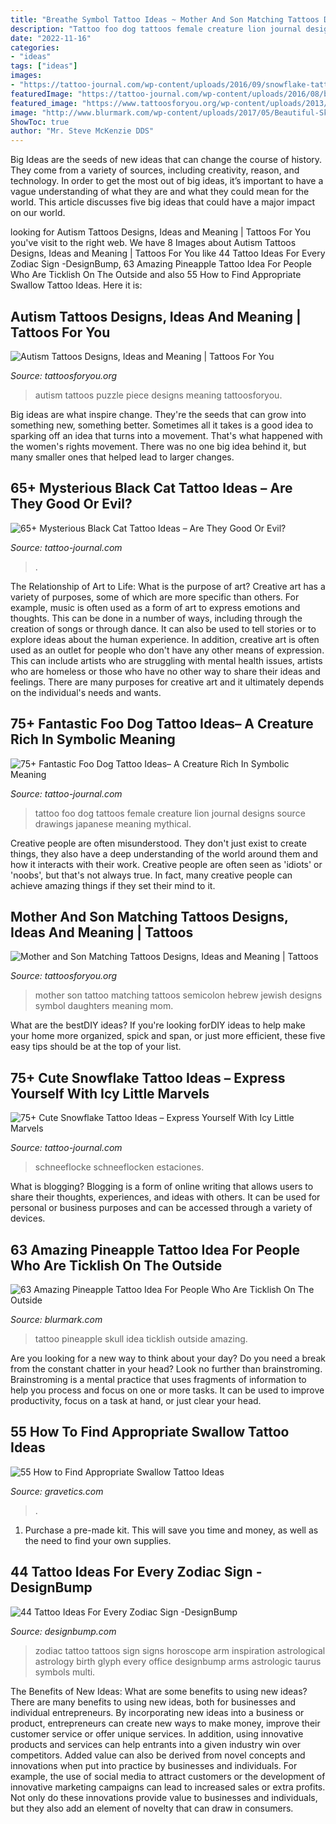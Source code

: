 ```yaml
---
title: "Breathe Symbol Tattoo Ideas ~ Mother And Son Matching Tattoos Designs, Ideas And Meaning"
description: "Tattoo foo dog tattoos female creature lion journal designs source drawings japanese meaning mythical"
date: "2022-11-16"
categories:
- "ideas"
tags: ["ideas"]
images:
- "https://tattoo-journal.com/wp-content/uploads/2016/09/snowflake-tattoo46.jpg"
featuredImage: "https://tattoo-journal.com/wp-content/uploads/2016/08/black-cat-tattoo15-650x798.jpg"
featured_image: "https://www.tattoosforyou.org/wp-content/uploads/2013/11/Autism-Puzzle-Piece-Tattoos.jpg"
image: "http://www.blurmark.com/wp-content/uploads/2017/05/Beautiful-Skull-Pineapple-Tattoo.jpg"
ShowToc: true
author: "Mr. Steve McKenzie DDS"
---
```



Big Ideas are the seeds of new ideas that can change the course of history. They come from a variety of sources, including creativity, reason, and technology. In order to get the most out of big ideas, it’s important to have a vague understanding of what they are and what they could mean for the world. This article discusses five big ideas that could have a major impact on our world.

	

		
looking for Autism Tattoos Designs, Ideas and Meaning | Tattoos For You you've visit to the right web. We have 8 Images about Autism Tattoos Designs, Ideas and Meaning | Tattoos For You like 44 Tattoo Ideas For Every Zodiac Sign -DesignBump, 63 Amazing Pineapple Tattoo Idea For People Who Are Ticklish On The Outside and also 55 How to Find Appropriate Swallow Tattoo Ideas. Here it is:
		
    
## Autism Tattoos Designs, Ideas And Meaning | Tattoos For You

<img loading=lazy src="https://www.tattoosforyou.org/wp-content/uploads/2013/11/Autism-Puzzle-Piece-Tattoos.jpg" onerror="this.onerror=null;this.src='https://tse2.mm.bing.net/th?id=OIP.FSbQfXVC7E9at4GASfkJGgHaJ4&amp;pid=15.1';" alt="Autism Tattoos Designs, Ideas and Meaning | Tattoos For You">

_Source: tattoosforyou.org_

>autism tattoos puzzle piece designs meaning tattoosforyou. 

	

Big ideas are what inspire change. They're the seeds that can grow into something new, something better. Sometimes all it takes is a good idea to sparking off an idea that turns into a movement. That's what happened with the women's rights movement. There was no one big idea behind it, but many smaller ones that helped lead to larger changes.

    
## 65+ Mysterious Black Cat Tattoo Ideas – Are They Good Or Evil?

<img loading=lazy src="https://tattoo-journal.com/wp-content/uploads/2016/08/black-cat-tattoo15-650x798.jpg" onerror="this.onerror=null;this.src='https://tse3.mm.bing.net/th?id=OIP.cwIWdnd6-xHZjqXoUmOhmwHaJF&amp;pid=15.1';" alt="65+ Mysterious Black Cat Tattoo Ideas – Are They Good Or Evil?">

_Source: tattoo-journal.com_

>. 

	

The Relationship of Art to Life: What is the purpose of art?
Creative art has a variety of purposes, some of which are more specific than others. For example, music is often used as a form of art to express emotions and thoughts. This can be done in a number of ways, including through the creation of songs or through dance. It can also be used to tell stories or to explore ideas about the human experience. In addition, creative art is often used as an outlet for people who don't have any other means of expression. This can include artists who are struggling with mental health issues, artists who are homeless or those who have no other way to share their ideas and feelings. There are many purposes for creative art and it ultimately depends on the individual's needs and wants.

    
## 75+ Fantastic Foo Dog Tattoo Ideas– A Creature Rich In Symbolic Meaning

<img loading=lazy src="https://tattoo-journal.com/wp-content/uploads/2016/08/foo-dog-tattoo48-650x650.jpg" onerror="this.onerror=null;this.src='https://tse4.mm.bing.net/th?id=OIP.9R3HmvtRhL_rF9PeuOZrCgHaHa&amp;pid=15.1';" alt="75+ Fantastic Foo Dog Tattoo Ideas– A Creature Rich In Symbolic Meaning">

_Source: tattoo-journal.com_

>tattoo foo dog tattoos female creature lion journal designs source drawings japanese meaning mythical. 

	

Creative people are often misunderstood. They don't just exist to create things, they also have a deep understanding of the world around them and how it interacts with their work. Creative people are often seen as 'idiots' or 'noobs', but that's not always true. In fact, many creative people can achieve amazing things if they set their mind to it.

    
## Mother And Son Matching Tattoos Designs, Ideas And Meaning | Tattoos

<img loading=lazy src="https://www.tattoosforyou.org/wp-content/uploads/2017/06/Matching-Tattoo-Ideas-for-Mother-and-Son.jpg" onerror="this.onerror=null;this.src='https://tse3.mm.bing.net/th?id=OIP.g7Pne_asmbdXN2pKFNbnuwAAAA&amp;pid=15.1';" alt="Mother and Son Matching Tattoos Designs, Ideas and Meaning | Tattoos">

_Source: tattoosforyou.org_

>mother son tattoo matching tattoos semicolon hebrew jewish designs symbol daughters meaning mom. 

	

What are the bestDIY ideas?
If you're looking forDIY ideas to help make your home more organized, spick and span, or just more efficient, these five easy tips should be at the top of your list.

    
## 75+ Cute Snowflake Tattoo Ideas – Express Yourself With Icy Little Marvels

<img loading=lazy src="https://tattoo-journal.com/wp-content/uploads/2016/09/snowflake-tattoo46.jpg" onerror="this.onerror=null;this.src='https://tse3.mm.bing.net/th?id=OIP.x-Sd-FU4rqj6nBlNAHe08QHaHa&amp;pid=15.1';" alt="75+ Cute Snowflake Tattoo Ideas – Express Yourself With Icy Little Marvels">

_Source: tattoo-journal.com_

>schneeflocke schneeflocken estaciones. 

	

What is blogging?
Blogging is a form of online writing that allows users to share their thoughts, experiences, and ideas with others. It can be used for personal or business purposes and can be accessed through a variety of devices.

    
## 63 Amazing Pineapple Tattoo Idea For People Who Are Ticklish On The Outside

<img loading=lazy src="http://www.blurmark.com/wp-content/uploads/2017/05/Beautiful-Skull-Pineapple-Tattoo.jpg" onerror="this.onerror=null;this.src='https://tse1.mm.bing.net/th?id=OIP.D4M65w64BwkXgo6pbgAXugHaHa&amp;pid=15.1';" alt="63 Amazing Pineapple Tattoo Idea For People Who Are Ticklish On The Outside">

_Source: blurmark.com_

>tattoo pineapple skull idea ticklish outside amazing. 

	

Are you looking for a new way to think about your day? Do you need a break from the constant chatter in your head? Look no further than brainstroming. Brainstroming is a mental practice that uses fragments of information to help you process and focus on one or more tasks. It can be used to improve productivity, focus on a task at hand, or just clear your head.

    
## 55 How To Find Appropriate Swallow Tattoo Ideas

<img loading=lazy src="https://www.gravetics.com/wp-content/uploads/2017/04/traditional-traditionalswallow-swallowtattoo-swallow-classictattoo-besttattooers.jpg" onerror="this.onerror=null;this.src='https://tse4.mm.bing.net/th?id=OIP.XehpxKO-FbrshyTDxfPkewHaHa&amp;pid=15.1';" alt="55 How to Find Appropriate Swallow Tattoo Ideas">

_Source: gravetics.com_

>. 

	

1. Purchase a pre-made kit. This will save you time and money, as well as the need to find your own supplies.

    
## 44 Tattoo Ideas For Every Zodiac Sign -DesignBump

<img loading=lazy src="https://cdn.designbump.com/wp-content/uploads/2015/06/zodiac-tattoos-2.jpg" onerror="this.onerror=null;this.src='https://tse4.mm.bing.net/th?id=OIP.YQECKpqqEy6S6jRlMv7-8wHaLH&amp;pid=15.1';" alt="44 Tattoo Ideas For Every Zodiac Sign -DesignBump">

_Source: designbump.com_

>zodiac tattoo tattoos sign signs horoscope arm inspiration astrological astrology birth glyph every office designbump arms astrologic taurus symbols multi. 

	

The Benefits of New Ideas: What are some benefits to using new ideas?
There are many benefits to using new ideas, both for businesses and individual entrepreneurs. By incorporating new ideas into a business or product, entrepreneurs can create new ways to make money, improve their customer service or offer unique services. In addition, using innovative products and services can help entrants into a given industry win over competitors.
Added value can also be derived from novel concepts and innovations when put into practice by businesses and individuals. For example, the use of social media to attract customers or the development of innovative marketing campaigns can lead to increased sales or extra profits. Not only do these innovations provide value to businesses and individuals, but they also add an element of novelty that can draw in consumers.

